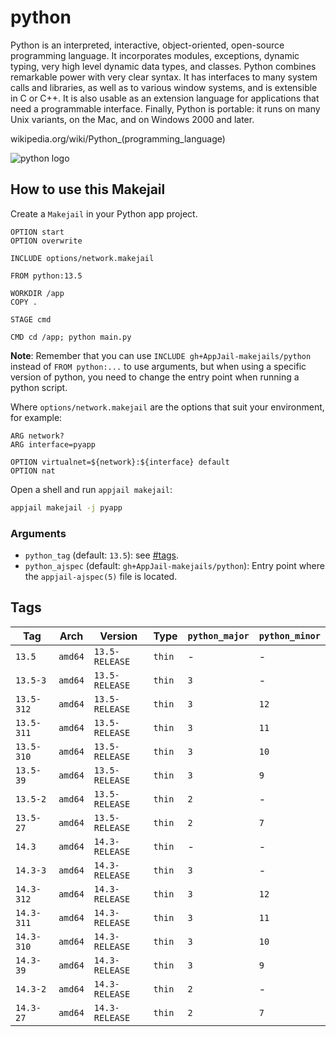 # python

Python is an interpreted, interactive, object-oriented, open-source programming language. It incorporates modules, exceptions, dynamic typing, very high level dynamic data types, and classes. Python combines remarkable power with very clear syntax. It has interfaces to many system calls and libraries, as well as to various window systems, and is extensible in C or C++. It is also usable as an extension language for applications that need a programmable interface. Finally, Python is portable: it runs on many Unix variants, on the Mac, and on Windows 2000 and later.

wikipedia.org/wiki/Python_(programming\_language)

![python logo](https://upload.wikimedia.org/wikipedia/commons/thumb/c/c3/Python-logo-notext.svg/121px-Python-logo-notext.svg.png)

## How to use this Makejail

Create a `Makejail` in your Python app project.

```
OPTION start
OPTION overwrite

INCLUDE options/network.makejail

FROM python:13.5

WORKDIR /app
COPY .

STAGE cmd

CMD cd /app; python main.py
```

**Note**: Remember that you can use `INCLUDE gh+AppJail-makejails/python` instead of `FROM python:...` to use arguments, but when using a specific version of python, you need to change the entry point when running a python script.

Where `options/network.makejail` are the options that suit your environment, for example:

```
ARG network?
ARG interface=pyapp

OPTION virtualnet=${network}:${interface} default
OPTION nat
```

Open a shell and run `appjail makejail`:

```sh
appjail makejail -j pyapp
```

### Arguments

* `python_tag` (default: `13.5`): see [#tags](#tags).
* `python_ajspec` (default: `gh+AppJail-makejails/python`): Entry point where the `appjail-ajspec(5)` file is located.

## Tags

| Tag        | Arch    | Version        | Type   | `python_major` | `python_minor` |
| ---------- | ------- | -------------- | ------ | -------------- | -------------- |
| `13.5`     | `amd64` | `13.5-RELEASE` | `thin` |      -         |       -        |
| `13.5-3`   | `amd64` | `13.5-RELEASE` | `thin` |     `3`        |       -        |
| `13.5-312` | `amd64` | `13.5-RELEASE` | `thin` |     `3`        |      `12`      |
| `13.5-311` | `amd64` | `13.5-RELEASE` | `thin` |     `3`        |      `11`      |
| `13.5-310` | `amd64` | `13.5-RELEASE` | `thin` |     `3`        |      `10`      |
| `13.5-39`  | `amd64` | `13.5-RELEASE` | `thin` |     `3`        |      `9`       |
| `13.5-2`   | `amd64` | `13.5-RELEASE` | `thin` |     `2`        |       -        |
| `13.5-27`  | `amd64` | `13.5-RELEASE` | `thin` |     `2`        |      `7`       |
| `14.3`     | `amd64` | `14.3-RELEASE` | `thin` |      -         |       -        |
| `14.3-3`   | `amd64` | `14.3-RELEASE` | `thin` |     `3`        |       -        |
| `14.3-312` | `amd64` | `14.3-RELEASE` | `thin` |     `3`        |      `12`      |
| `14.3-311` | `amd64` | `14.3-RELEASE` | `thin` |     `3`        |      `11`      |
| `14.3-310` | `amd64` | `14.3-RELEASE` | `thin` |     `3`        |      `10`      |
| `14.3-39`  | `amd64` | `14.3-RELEASE` | `thin` |     `3`        |      `9`       |
| `14.3-2`   | `amd64` | `14.3-RELEASE` | `thin` |     `2`        |       -        |
| `14.3-27`  | `amd64` | `14.3-RELEASE` | `thin` |     `2`        |      `7`       |
